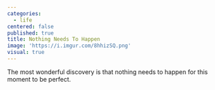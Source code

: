 ```yaml
---
categories:
  - life
centered: false
published: true
title: Nothing Needs To Happen
image: 'https://i.imgur.com/8hhizSQ.png'
visual: true
---
```

The most wonderful discovery
is that nothing needs to happen
for this moment 
to be perfect.
